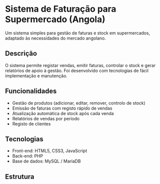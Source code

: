 # Sistema de Faturação para Supermercado (Angola)

Um sistema simples para gestão de faturas e stock em supermercados, adaptado às necessidades do mercado angolano.

## Descrição

O sistema permite registar vendas, emitir faturas, controlar o stock e gerar relatórios de apoio à gestão.
Foi desenvolvido com tecnologias de fácil implementação e manutenção.

## Funcionalidades

- Gestão de produtos (adicionar, editar, remover, controlo de stock)
- Emissão de faturas com registo rápido de vendas
- Atualização automática de stock após cada venda
- Relatórios de vendas por período
- Registo de clientes

## Tecnologias

- Front-end: HTML5, CSS3, JavaScript
- Back-end: PHP
- Base de dados: MySQL / MariaDB

## Estrutura
